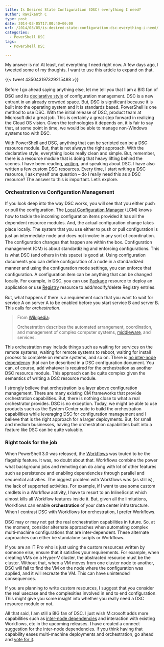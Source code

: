 ```yaml
---
title: Is Desired State Configuration (DSC) everything I need?
author: Ravikanth C
type: post
date: 2014-03-05T17:00:40+00:00
url: /2014/03/05/is-desired-state-configuration-dsc-everything-i-need/
categories:
  - PowerShell DSC
tags:
  - PowerShell DSC

---
```

My answer is no! At least, not everything I need right now. A few days ago, I tweeted some of my thoughts. I want to use this article to expand on that.

{{< tweet 435043197329215488 >}}

<span style="line-height: 1.5em;">Before I go ahead saying anything else, let me tell you that I am a BIG fan of DSC and its <a href="/2013/07/05/imperative-versus-declarative-syntax-in-powershell/">declarative style</a> of configuration management. </span>DSC is a new entrant in an already crowded space. But, DSC is significant because it is built into the operating system and it is standards based. PowerShell is one method to use DSC. With the initial release of DSC, product team at Microsoft did a great job. This is certainly a great step forward in realizing the Cloud OS vision. Given the technologies it depends on, it is fair to say that, at some point in time, we would be able to manage non-Windows systems too with DSC.

With PowerShell and DSC, anything that can be scripted can be a DSC resource module. But, that is not always the right approach. With the declarative style, everything looks really clean and simple. But, remember, there is a resource module that is doing that heavy lifting behind the scenes. I have been reading, <a href="/tag/powershell-dsc/">writing</a>, and speaking about DSC. I have also written a few custom DSC resources. Every time, I start writing a DSC resource, I ask myself one question &#8211; do I really need this as a DSC resource? The answer to this is important. Let&#8217;s explore.

### Orchestration vs Configuration Management

<span style="line-height: 1.5em;">If you look deep into the way DSC works, you will see that you either push or pull the configuration. The <a href="http://technet.microsoft.com/en-us/library/dn249922.aspx">Local Configuration Manager</a> (LCM) knows how to tackle the incoming configuration items provided it has all the dependent resource modules. And, the actual configuration change takes place locally. The system that you use either to push or pull configuration is just an intermediate node and does not involve in any sort of coordination. The configuration changes that happen are within the box. C</span><span style="line-height: 1.5em;">onfiguration management (CM) is about standardizing and enforcing </span><span style="line-height: 1.5em;">configurations. This is what </span><span style="line-height: 1.5em;">DSC (and others in this space) is good at. Using configuration documents you can define configuration of a node in a standardized manner and using the configuration mode settings, you can enforce that configuration. A configuration item can be anything that can be changed locally. For example, in DSC, you can use <a href="http://technet.microsoft.com/en-us/library/dn282132.aspx">Package</a> resource to deploy an application or use <a href="http://technet.microsoft.com/en-us/library/dn282133.aspx">Registry</a> resource to add/modify/delete Registry entries.</span>

But, what happens if there is a requirement such that you want to wait for service A on server A to be enabled before you start service B and server B. This calls for _orchestration_.

> From [Wikipedia][1]:
> 
> Orchestration describes the automated arrangement, coordination, and management of complex computer systems, [middleware][2], and services.

This orchestration may include things such as waiting for services on the remote systems, waiting for remote systems to reboot, waiting for install process to complete on remote systems, and so on. There is [no inter-node dependency][3] that can be described in a DSC configuration document. You can, of course, add whatever is required for the orchestration as another DSC resource module. This approach can be quite complex given the semantics of writing a DSC resource module.

I strongly believe that orchestration is a layer above configuration management. There are many existing CM frameworks that provide orchestration capabilities. But, there is nothing close to what a real orchestrator provides. DSC is no exception. Today, we might be able to use products such as the System Center suite to build the orchestration capabilities while leveraging DSC for configuration management and I believe that is the right approach for a larger deployments. But, for small and medium businesses, having the orchestration capabilities built into a feature like DSC can be quite valuable.

### Right tools for the job

<span style="line-height: 1.5em;">When PowerShell 3.0 was released, the </span><a style="line-height: 1.5em;" href="http://technet.microsoft.com/en-us/library/jj134242.aspx">Workflows</a><span style="line-height: 1.5em;"> was touted to be the flagship feature. It was, no doubt about that. Workflows combine the power what background jobs and remoting can do along with lot of other features such as persistence and enabling dependencies through parallel and sequential activities. The biggest problem with Workflows was (as still is), the lack of supported activities. For example, if I want to use some custom cmdlets in a Workflow activity, I have to resort to an InlineScript which almost kills all Workflow features inside it. But, given all the limitations, Workflows can enable </span><strong style="line-height: 1.5em;">orchestration </strong><span style="line-height: 1.5em;">of your data center infrastructure. When I contrast DSC with Workflows for orchestration, I prefer Workflows.</span>

DSC may or may not get the real orchestration capabilities in future. So, at the moment, consider alternate approaches when automating complex multi-machine configurations that are inter-dependent. These alternate approaches can either be standalone scripts or Workflows.

If you are an IT Pro who is just using the custom resources written by someone else, ensure that it satisfies your requirements. For example, when creating VMs on a Hyper-V cluster, the abstracted resource must be the cluster. Without that, when a VM moves from one cluster node to another, DSC will fail to find the VM on the node where the configuration was applied, and it will recreate the VM. This can have unintended consequences.

If you are planning to write custom resources, I suggest that you consider the real usecase and the complexities involved in end to end configuration. This might give you some insight into whether you really need a DSC resource module or not.

All that said, I am still a BIG fan of DSC. I just wish Microsoft adds more capabilities such as [inter-node dependencies][3] and interaction with existing Workflows, etc in the upcoming releases. I have created a connect suggestion for the inter-node dependencies. If you think having that capability eases multi-machine deployments and orchestration, go ahead and [vote for it][3].

[1]: http://en.wikipedia.org/wiki/Orchestration_(computing)
[2]: http://en.wikipedia.org/wiki/Middleware_(distributed_applications) "Middleware (distributed applications)"
[3]: https://connect.microsoft.com/PowerShell/feedback/details/828601/dsc-requires-inter-node-dependency-in-the-configuration